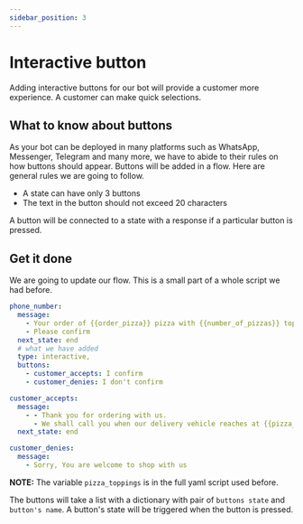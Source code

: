 ```yaml
---
sidebar_position: 3
---
```


# Interactive button

Adding interactive buttons for our bot will provide a customer more experience. A customer can make quick selections.

## What to know about buttons

As your bot can be deployed in many platforms such as WhatsApp, Messenger, Telegram and many more, we have to abide to their rules on how buttons should appear. Buttons will be added in a flow.
Here are general rules we are going to follow.

- A state can have only 3 buttons
- The text in the button should not exceed 20 characters

A button will be connected to a state with a response if a particular button is pressed.

## Get it done

We are going to update our flow. This is a small part of a whole script we had before.

```yaml
phone_number:
  message:
    - Your order of {{order_pizza}} pizza with {{number_of_pizzas}} toppings has been placed.
    - Please confirm
  next_state: end
  # what we have added
  type: interactive,
  buttons:
    - customer_accepts: I confirm
    - customer_denies: I don't confirm 

customer_accepts:
  message:
    - - Thank you for ordering with us. 
      - We shall call you when our delivery vehicle reaches at {{pizza_toppings}}
  next_state: end

customer_denies:
  message:
    - Sorry, You are welcome to shop with us
```

**NOTE:** The variable `pizza_toppings` is in the full yaml script used before.

The buttons will take a list with a dictionary with pair of `buttons state` and `button's name`. A button's state will be triggered when the button is pressed.
